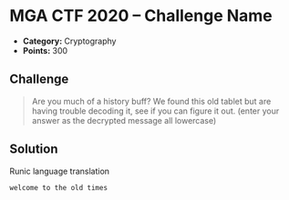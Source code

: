 # MGA CTF 2020 – Challenge Name

* **Category:** Cryptography
* **Points:** 300

## Challenge

> Are you much of a history buff? We found this old tablet but are having trouble decoding it, 
see if you can figure it out. (enter your answer as the decrypted message all lowercase)

## Solution

Runic language translation

```
welcome to the old times
```